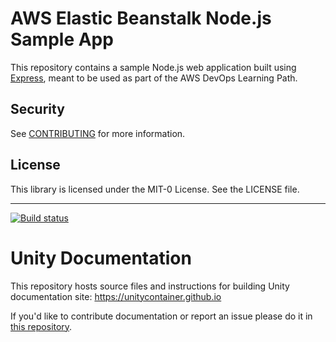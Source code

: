 # AWS Elastic Beanstalk Node.js Sample App

This repository contains a sample Node.js web application built using [Express](https://expressjs.com/), meant to be used as part of the AWS DevOps Learning Path.

## Security

See [CONTRIBUTING](CONTRIBUTING.md#security-issue-notifications) for more information.

## License

This library is licensed under the MIT-0 License. See the LICENSE file.

----

[![Build status](https://ci.appveyor.com/api/projects/status/50hjsoi3gqu1becr?svg=true)](https://ci.appveyor.com/project/unitycontainer/documentation)

# Unity Documentation

This repository hosts source files and instructions for building Unity documentation site: https://unitycontainer.github.io 

If you'd like to contribute documentation or report an issue please do it in [this repository](https://github.com/unitycontainer/documentation).